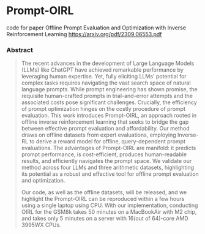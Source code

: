 # Prompt-OIRL
code for paper Offline Prompt Evaluation and Optimization with Inverse Reinforcement Learning
https://arxiv.org/pdf/2309.06553.pdf 

### Abstract 

> The recent advances in the development of Large Language Models (LLMs) like ChatGPT have achieved remarkable performance by leveraging human expertise. Yet, fully eliciting LLMs' potential for complex tasks requires navigating the vast search space of natural language prompts. While prompt engineering has shown promise, the requisite human-crafted prompts in trial-and-error attempts and the associated costs pose significant challenges. Crucially, the efficiency of prompt optimization hinges on the costly procedure of prompt evaluation. This work introduces Prompt-OIRL, an approach rooted in offline inverse reinforcement learning that seeks to bridge the gap between effective prompt evaluation and affordability. Our method draws on offline datasets from expert evaluations, employing Inverse-RL to derive a reward model for offline, query-dependent prompt evaluations. The advantages of Prompt-OIRL are manifold: it predicts prompt performance, is cost-efficient, produces human-readable results, and efficiently navigates the prompt space. We validate our method across four LLMs and three arithmetic datasets, highlighting its potential as a robust and effective tool for offline prompt evaluation and optimization. 
>
> Our code, as well as the offline datasets, will be released, and we highlight the Prompt-OIRL can be reproduced within a few hours using a single laptop using CPU. With our implementation, conducting OIRL for the GSM8k takes 50 minutes on a MacBookAir with M2 chip, and takes only 5 minutes on a server with 16(out of 64)-core AMD 3995WX CPUs.
